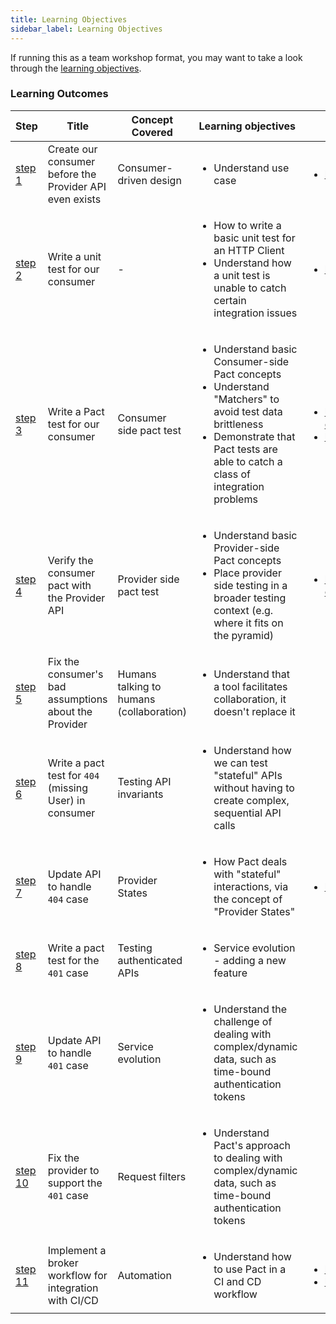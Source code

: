 ```yaml
---
title: Learning Objectives
sidebar_label: Learning Objectives
---
```


If running this as a team workshop format, you may want to take a look through the [learning objectives](./LEARNING.md).

### Learning Outcomes


| Step                                                                 | Title                                                   | Concept Covered                          | Learning objectives                                                                                                                                                                                              | Further Reading                                                                                                                                           |
|----------------------------------------------------------------------|---------------------------------------------------------|------------------------------------------|------------------------------------------------------------------------------------------------------------------------------------------------------------------------------------------------------------------|-----------------------------------------------------------------------------------------------------------------------------------------------------------|
| [step 1](https://github.com/pact-foundation/pact-workshop-js/tree/step1)   | Create our consumer before the Provider API even exists | Consumer-driven design                   | <ul><li>Understand use case</li></ul>                                                                                                                                                                             | <ul><li>https://martinfowler.com/articles/consumerDrivenContracts.html</li></ul>|                                                                         |
| [step 2](https://github.com/pact-foundation/pact-workshop-js/tree/step2)   | Write a unit test for our consumer                      | -                                        | <ul><li>How to write a basic unit test for an HTTP Client</li><li>Understand how a unit test is unable to catch certain integration issues</li></ul>                                                              | <ul><li>https://docs.pact.io/faq/convinceme</li></ul>                                                                                                     |
| [step 3](https://github.com/pact-foundation/pact-workshop-js/tree/step3)   | Write a Pact test for our consumer                      | Consumer side pact test                  | <ul><li>Understand basic Consumer-side Pact concepts</li><li>Understand "Matchers" to avoid test data brittleness</li><li>Demonstrate that Pact tests are able to catch a class of integration problems</li></ul> | <ul><li>https://docs.pact.io/5-minute-getting-started-guide#scope-of-a-consumer-pact-test</li><li>https://docs.pact.io/best_practices/consumer</li></ul>| |
| [step 4](https://github.com/pact-foundation/pact-workshop-js/tree/step4)   | Verify the consumer pact with the Provider API          | Provider side pact test                  | <ul><li>Understand basic Provider-side Pact concepts</li><li>Place provider side testing in a broader testing context (e.g. where it fits on the pyramid)</li></ul>                                               | <ul><li>https://docs.pact.io/5-minute-getting-started-guide#scope-of-a-provider-pact-test</li></ul>                                                       |
| [step 5](https://github.com/pact-foundation/pact-workshop-js/tree/step5)   | Fix the consumer's bad assumptions about the Provider   | Humans talking to humans (collaboration) | <ul><li>Understand that a tool facilitates collaboration, it doesn't replace it</li></ul>                                                                                                                         |                                                                                                                                                           |
| [step 6](https://github.com/pact-foundation/pact-workshop-js/tree/step6)   | Write a pact test for `404` (missing User) in consumer  | Testing API invariants                   | <ul><li>Understand how we can test "stateful" APIs without having to create complex, sequential API calls</li></ul>                                                                                               |                                                                                                                                                           |
| [step 7](https://github.com/pact-foundation/pact-workshop-js/tree/step7)   | Update API to handle `404` case                         | Provider States                          | <ul><li>How Pact deals with "stateful" interactions, via the concept of "Provider States"</li></ul>                                                                                                               | <ul><li>https://docs.pact.io/getting_started/provider_states</li></ul>                                                                                    |
| [step 8](https://github.com/pact-foundation/pact-workshop-js/tree/step8)   | Write a pact test for the `401` case                    | Testing authenticated APIs               | <ul><li>Service evolution - adding a new feature</li></ul>                                                                                                                                                        |                                                                                                                                                           |
| [step 9](https://github.com/pact-foundation/pact-workshop-js/tree/step9)   | Update API to handle `401` case                         | Service evolution                        | <ul><li>Understand the challenge of dealing with complex/dynamic data, such as time-bound authentication tokens</li></ul>                                                                                         |                                                                                                                                                           |
| [step 10](https://github.com/pact-foundation/pact-workshop-js/tree/step10) | Fix the provider to support the `401` case              | Request filters                          | <ul><li>Understand Pact's approach to dealing with complex/dynamic data, such as time-bound authentication tokens</li></ul>                                                                                       |                                                                                                                                                           |
| [step 11](https://github.com/pact-foundation/pact-workshop-js/tree/step11) | Implement a broker workflow for integration with CI/CD  | Automation                               | <ul><li>Understand how to use Pact in a CI and CD workflow</li></ul>                                                                                                                                              | <ul><li>https://docs.pact.io/pact_broker</li><li>https://docs.pact.io/best_practices/pact_nirvana</li></ul>                                               |
